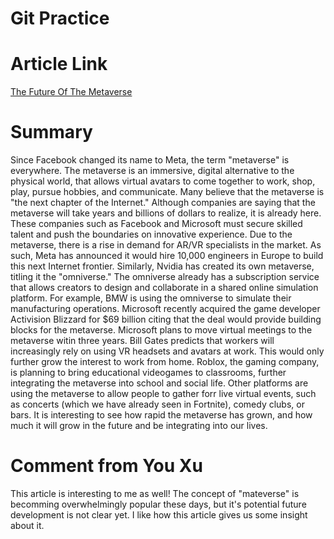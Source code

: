 # Git Practice
# Article Link
[The Future Of The Metaverse](https://www.forbes.com/sites/hannahmayer/2022/01/24/the-future-of-the-metaverse-what-2022-has-in-store-for-the-immersive-digital-world/?sh=442bd7da335a)
# Summary
Since Facebook changed its name to Meta, the term "metaverse" is everywhere. The metaverse is an immersive, digital alternative to the physical world, that allows virtual avatars to come together to work, shop, play, pursue hobbies, and communicate. Many believe that the metaverse is "the next chapter of the Internet." Although companies are saying that the metaverse will take years and billions of dollars to realize, it is already here. These companies such as Facebook and Microsoft must secure skilled talent and push the boundaries on innovative experience. Due to the metaverse, there is a rise in demand for AR/VR specialists in the market. As such, Meta has announced it would hire 10,000 engineers in Europe to build this next Internet frontier. Similarly, Nvidia has created its own metaverse, titling it the "omniverse." The omniverse already has a subscription service that allows creators to design and collaborate in a shared online simulation platform. For example, BMW is using the omniverse to simulate their manufacturing operations. Microsoft recently acquired the game developer Activision Blizzard for $69 billion citing that the deal would provide building blocks for the metaverse. Microsoft plans to move virtual meetings to the metaverse witin three years. Bill Gates predicts that workers will increasingly rely on using VR headsets and avatars at work. This would only further grow the interest to work from home. Roblox, the gaming company, is planning to bring educational videogames to classrooms, further integrating the metaverse into school and social life. Other platforms are using the metaverse to allow people to gather forr live virtual events, such as concerts (which we have already seen in Fortnite), comedy clubs, or bars. It is interesting to see how rapid the metaverse has grown, and how much it will grow in the future and be integrating into our lives. 
# Comment from You Xu
This article is interesting to me as well! The concept of "mateverse" is becomming overwhelmingly popular these days, but it's potential future development is not clear yet. I like how this article gives us some insight about it.